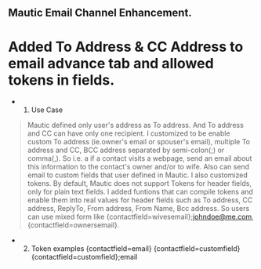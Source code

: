 Mautic Email Channel Enhancement.
------

# Added To Address & CC Address to email advance tab and allowed tokens in fields.

- 1. Use Case
> Mautic defined only user's address as To address. And To address and CC can have only one recipient.
> I customized to be enable custom To address (ie.owner's email or spouser's email), multiple To address and CC, BCC address separated by semi-colon(;) or comma(,).
> So i.e. a if a contact visits a webpage, send an email about this information to the contact's owner and/or to wife.
Also can send email to custom fields that user defined in Mautic.
I also customized tokens.
By default, Mautic does not support Tokens for header fields, only for plain text fields.
> I added funtions that can compile tokens and enable them into real values for header fields such as To address, CC address, ReplyTo, From address, From Name, Bcc address.
> So users can use mixed form like {contactfield=wivesemail};johndoe@me.com,{contactfield=ownersemail}.

- 2. Token examples
{contactfield=email}
{contactfield=customfield}
{contactfield=customfield};email

